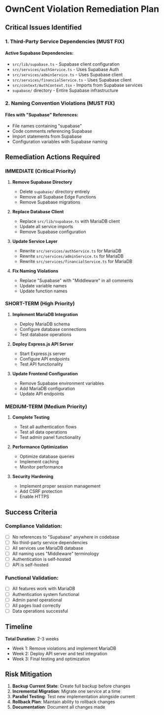 # OwnCent Violation Remediation Plan

## Critical Issues Identified

### 1. Third-Party Service Dependencies (MUST FIX)

#### Active Supabase Dependencies:
- `src/lib/supabase.ts` - Supabase client configuration
- `src/services/authService.ts` - Uses Supabase Auth
- `src/services/adminService.ts` - Uses Supabase client
- `src/services/financialService.ts` - Uses Supabase client
- `src/context/AuthContext.tsx` - Imports from Supabase services
- `supabase/` directory - Entire Supabase infrastructure

### 2. Naming Convention Violations (MUST FIX)

#### Files with "Supabase" References:
- File names containing "supabase"
- Code comments referencing Supabase
- Import statements from Supabase
- Configuration variables with Supabase naming

## Remediation Actions Required

### IMMEDIATE (Critical Priority)

1. **Remove Supabase Directory**
   - Delete `supabase/` directory entirely
   - Remove all Supabase Edge Functions
   - Remove Supabase migrations

2. **Replace Database Client**
   - Replace `src/lib/supabase.ts` with MariaDB client
   - Update all service imports
   - Remove Supabase configuration

3. **Update Service Layer**
   - Rewrite `src/services/authService.ts` for MariaDB
   - Rewrite `src/services/adminService.ts` for MariaDB
   - Rewrite `src/services/financialService.ts` for MariaDB

4. **Fix Naming Violations**
   - Replace "Supabase" with "Middleware" in all comments
   - Update variable names
   - Update function names

### SHORT-TERM (High Priority)

1. **Implement MariaDB Integration**
   - Deploy MariaDB schema
   - Configure database connections
   - Test database operations

2. **Deploy Express.js API Server**
   - Start Express.js server
   - Configure API endpoints
   - Test API functionality

3. **Update Frontend Configuration**
   - Remove Supabase environment variables
   - Add MariaDB configuration
   - Update API endpoints

### MEDIUM-TERM (Medium Priority)

1. **Complete Testing**
   - Test all authentication flows
   - Test all data operations
   - Test admin panel functionality

2. **Performance Optimization**
   - Optimize database queries
   - Implement caching
   - Monitor performance

3. **Security Hardening**
   - Implement proper session management
   - Add CSRF protection
   - Enable HTTPS

## Success Criteria

### Compliance Validation:
- [ ] No references to "Supabase" anywhere in codebase
- [ ] No third-party service dependencies
- [ ] All services use MariaDB database
- [ ] All naming uses "Middleware" terminology
- [ ] Authentication is self-hosted
- [ ] API is self-hosted

### Functional Validation:
- [ ] All features work with MariaDB
- [ ] Authentication system functional
- [ ] Admin panel operational
- [ ] All pages load correctly
- [ ] Data operations successful

## Timeline

**Total Duration**: 2-3 weeks
- Week 1: Remove violations and implement MariaDB
- Week 2: Deploy API server and test integration
- Week 3: Final testing and optimization

## Risk Mitigation

1. **Backup Current State**: Create full backup before changes
2. **Incremental Migration**: Migrate one service at a time
3. **Parallel Testing**: Test new implementation alongside current
4. **Rollback Plan**: Maintain ability to rollback changes
5. **Documentation**: Document all changes made